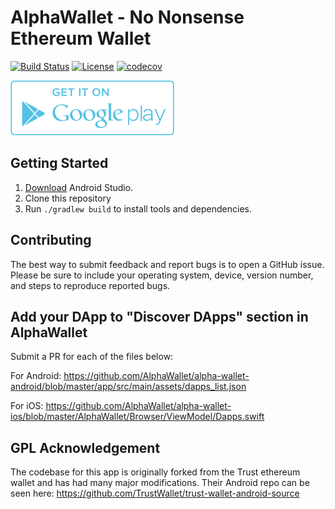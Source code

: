# AlphaWallet - No Nonsense Ethereum Wallet

[![Build Status](https://api.travis-ci.com/AlphaWallet/alpha-wallet-android.svg?branch=master)](https://api.travis-ci.com/AlphaWallet/alpha-wallet-android.svg?branch=master) 
[![License](https://img.shields.io/badge/license-GPL3-green.svg?style=flat)](https://github.com/fastlane/fastlane/blob/master/LICENSE)
[![codecov](https://codecov.io/gh/AlphaWallet/alpha-wallet-android/branch/master/graph/badge.svg)](https://codecov.io/gh/AlphaWallet/alpha-wallet-android)


[<img src=dmz/src/main/resources/static/images/googleplay.png height="88">](https://play.google.com/store/apps/details?id=io.stormbird.wallet&hl=en_US)

## Getting Started

1. [Download](https://developer.android.com/studio/) Android Studio.
1. Clone this repository
1. Run `./gradlew build` to install tools and dependencies.

## Contributing

The best way to submit feedback and report bugs is to open a GitHub issue.
Please be sure to include your operating system, device, version number, and
steps to reproduce reported bugs.

## Add your DApp to "Discover DApps" section in AlphaWallet

Submit a PR for each of the files below:

For Android:
<https://github.com/AlphaWallet/alpha-wallet-android/blob/master/app/src/main/assets/dapps_list.json>

For iOS:
<https://github.com/AlphaWallet/alpha-wallet-ios/blob/master/AlphaWallet/Browser/ViewModel/Dapps.swift>

## GPL Acknowledgement

The codebase for this app is originally forked from the Trust ethereum wallet and has had many major modifications. Their Android repo can be seen here: https://github.com/TrustWallet/trust-wallet-android-source
